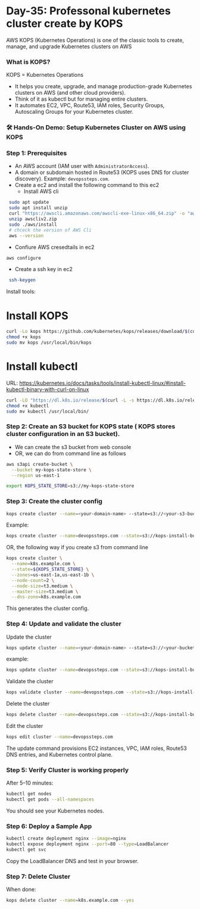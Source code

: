 # Day-35: Professonal kubernetes cluster create by KOPS

AWS KOPS (Kubernetes Operations) is one of the classic tools to create, manage, and upgrade Kubernetes clusters on AWS

### What is KOPS?
KOPS = Kubernetes Operations
 - It helps you create, upgrade, and manage production-grade Kubernetes clusters on AWS (and other cloud providers).
 - Think of it as kubectl but for managing entire clusters.
 - It automates EC2, VPC, Route53, IAM roles, Security Groups, Autoscaling Groups for your Kubernetes cluster.

### 🛠 Hands-On Demo: Setup Kubernetes Cluster on AWS using KOPS
### Step 1: Prerequisites
 - An AWS account (IAM user with ```AdministratorAccess```).
 - A domain or subdomain hosted in Route53 (KOPS uses DNS for cluster discovery). Example: ```devopssteps.com```.
 - Create a ec2 and install the following command to this ec2
   - Install AWS cli 
  ```sh
   sudo apt update
   sudo apt install unzip
   curl "https://awscli.amazonaws.com/awscli-exe-linux-x86_64.zip" -o "awscliv2.zip"
   unzip awscliv2.zip
   sudo ./aws/install
   # chceck the version of AWS Cli
   aws --version
 ```
  - Confiure AWS cresedtails in ec2
 ```sh
 aws configure
 ```
  - Create a ssh key in ec2
```sh
 ssh-keygen
```

Install tools:
# Install KOPS
```sh
curl -Lo kops https://github.com/kubernetes/kops/releases/download/$(curl -s https://api.github.com/repos/kubernetes/kops/releases/latest | grep tag_name | cut -d '"' -f 4)/kops-linux-amd64
chmod +x kops
sudo mv kops /usr/local/bin/kops
```
# Install kubectl
URL: https://kubernetes.io/docs/tasks/tools/install-kubectl-linux/#install-kubectl-binary-with-curl-on-linux
```sh
curl -LO "https://dl.k8s.io/release/$(curl -L -s https://dl.k8s.io/release/stable.txt)/bin/linux/amd64/kubectl"
chmod +x kubectl
sudo mv kubectl /usr/local/bin/
```
### Step 2: Create an S3 bucket for KOPS state ( KOPS stores cluster configuration in an S3 bucket).
- We can create the s3 bucket from web console
- OR, we can do from command line as follows
```sh
aws s3api create-bucket \
  --bucket my-kops-state-store \
  --region us-east-1

export KOPS_STATE_STORE=s3://my-kops-state-store
```
### Step 3: Create the cluster config
```sh
kops create cluster --name=<your-domain-name> --state=s3://<your-s3-bucket-name> --zones=us-east-1a,us-east-1b --node-count=2 --node-size=t3.small --control-plane-size=t3.medium --dns-zone=<your-domain-name> --node-volume-size=12 --control-plane-volume-size=12 --ssh-public-key ~/.ssh/<your ssh public key in ec2 which is .pub>
```
Example:
```sh
kops create cluster --name=devopssteps.com --state=s3://kops-install-bucket --zones=us-east-1a,us-east-1b --node-count=2 --node-size=t3.small --control-plane-size=t3.medium --dns-zone=devopssteps.com --node-volume-size=12 --control-plane-volume-size=12 --ssh-public-key ~/.ssh/id_ed25519.pub
```
OR, the following way if you create s3 from command line
```sh
kops create cluster \
  --name=k8s.example.com \
  --state=${KOPS_STATE_STORE} \
  --zones=us-east-1a,us-east-1b \
  --node-count=2 \
  --node-size=t3.medium \
  --master-size=t3.medium \
  --dns-zone=k8s.example.com
```
This generates the cluster config.

### Step 4: Update and validate the cluster
Update the cluster
```sh
kops update cluster --name=<your-domain-name> --state=s3://<your-bucket-name> --yes –admin
```
example:
```sh
kops update cluster --name=devopssteps.com --state=s3://kops-install-bucket --yes --admin
```
Validate the cluster
```sh
kops validate cluster --name=devopssteps.com --state=s3://kops-install-bucket 
```
Delete the cluster 
```sh
kops delete cluster --name=devopssteps.com --state=s3://kops-install-bucket --yes 
```
Edit the cluster 
```sh
kops edit cluster --name=devopssteps.com
```
The update command provisions EC2 instances, VPC, IAM roles, Route53 DNS entries, and Kubernetes control plane.

### Step 5: Verify Cluster is working properly 
After 5–10 minutes:
```sh
kubectl get nodes
kubectl get pods --all-namespaces
```
You should see your Kubernetes nodes.

### Step 6: Deploy a Sample App
```sh
kubectl create deployment nginx --image=nginx
kubectl expose deployment nginx --port=80 --type=LoadBalancer
kubectl get svc
```
Copy the LoadBalancer DNS and test in your browser.

### Step 7: Delete Cluster
When done:
```sh
kops delete cluster --name=k8s.example.com --yes
```

